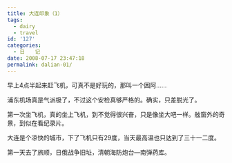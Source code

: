 ```yaml
---
title: 大连印象（1）
tags:
  - dairy
  - travel
id: '127'
categories:
  - 日　　记
date: 2008-07-17 23:47:18
permalink: dalian-01/
---
```


早上4点半起来赶飞机，可真不是好玩的，那叫一个困阿……

浦东机场真是气派极了，不过这个安检真够严格的。确实，只差脱光了。

第一次坐飞机，真的坐上飞机，到不觉得很兴奋，只是像坐大吧一样。舷窗外的奇景，到似在看纪录片。

大连是个凉快的城市，下了飞机只有29度，当天最高温也只达到了三十一二度。

第一天去了旅顺，日俄战争旧址，清朝海防炮台—南弹药库。